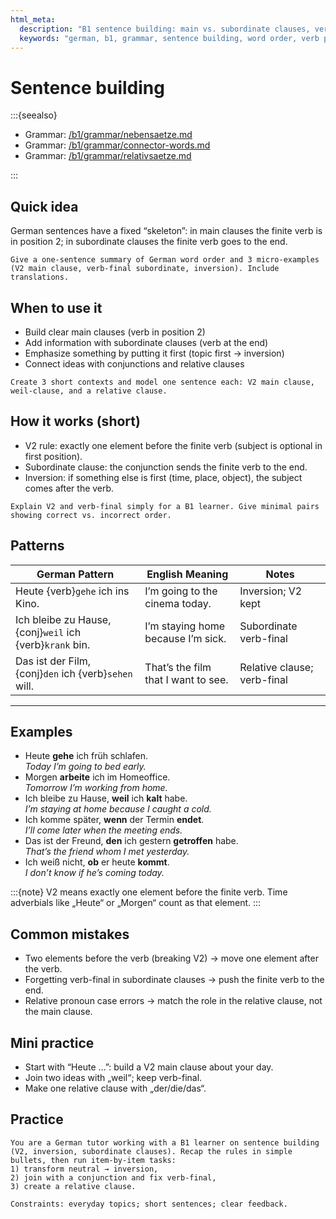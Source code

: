```yaml
---
html_meta:
  description: "B1 sentence building: main vs. subordinate clauses, verb position, and field model."
  keywords: "german, b1, grammar, sentence building, word order, verb position"
---
```


# Sentence building

:::{seealso}

- Grammar: [/b1/grammar/nebensaetze.md](/b1/grammar/nebensaetze.md)
- Grammar: [/b1/grammar/connector-words.md](/b1/grammar/connector-words.md)
- Grammar: [/b1/grammar/relativsaetze.md](/b1/grammar/relativsaetze.md)

:::

## Quick idea

German sentences have a fixed “skeleton”: in main clauses the finite verb is in position 2; in subordinate clauses the finite verb goes to the end.

```{practice}
Give a one-sentence summary of German word order and 3 micro-examples (V2 main clause, verb-final subordinate, inversion). Include translations.
```

## When to use it

- Build clear main clauses (verb in position 2)
- Add information with subordinate clauses (verb at the end)
- Emphasize something by putting it first (topic first → inversion)
- Connect ideas with conjunctions and relative clauses

```{practice}
Create 3 short contexts and model one sentence each: V2 main clause, weil-clause, and a relative clause.
```

## How it works (short)

- V2 rule: exactly one element before the finite verb (subject is optional in first position).
- Subordinate clause: the conjunction sends the finite verb to the end.
- Inversion: if something else is first (time, place, object), the subject comes after the verb.

```{practice}
Explain V2 and verb-final simply for a B1 learner. Give minimal pairs showing correct vs. incorrect order.
```

## Patterns

| German Pattern | English Meaning | Notes |
|---|---|---|
| Heute {verb}`gehe` ich ins Kino. | I’m going to the cinema today. | Inversion; V2 kept |
| Ich bleibe zu Hause, {conj}`weil` ich {verb}`krank` bin. | I’m staying home because I’m sick. | Subordinate verb-final |
| Das ist der Film, {conj}`den` ich {verb}`sehen` will. | That’s the film that I want to see. | Relative clause; verb-final |

---

## Examples

- Heute **gehe** ich früh schlafen.  
  _Today I’m going to bed early._
- Morgen **arbeite** ich im Homeoffice.  
  _Tomorrow I’m working from home._
- Ich bleibe zu Hause, **weil** ich **kalt** habe.  
  _I’m staying at home because I caught a cold._
- Ich komme später, **wenn** der Termin **endet**.  
  _I’ll come later when the meeting ends._
- Das ist der Freund, **den** ich gestern **getroffen** habe.  
  _That’s the friend whom I met yesterday._
- Ich weiß nicht, **ob** er heute **kommt**.  
  _I don’t know if he’s coming today._

:::{note}
V2 means exactly one element before the finite verb. Time adverbials like „Heute“ or „Morgen“ count as that element.
:::

## Common mistakes

- Two elements before the verb (breaking V2) → move one element after the verb.
- Forgetting verb-final in subordinate clauses → push the finite verb to the end.
- Relative pronoun case errors → match the role in the relative clause, not the main clause.

## Mini practice

- Start with “Heute …”: build a V2 main clause about your day.
- Join two ideas with „weil“; keep verb-final.
- Make one relative clause with „der/die/das“.

## Practice

```{practice}
You are a German tutor working with a B1 learner on sentence building (V2, inversion, subordinate clauses). Recap the rules in simple bullets, then run item-by-item tasks:
1) transform neutral → inversion,
2) join with a conjunction and fix verb-final,
3) create a relative clause.

Constraints: everyday topics; short sentences; clear feedback.
```
